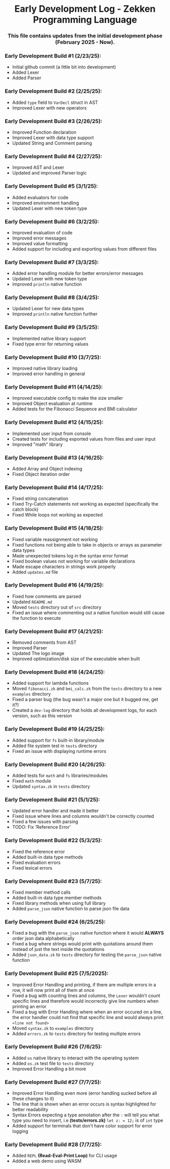 <div align="center">

<h1>Early Development Log - Zekken Programming Language</h1>
<h3>This file contains updates from the initial development phase (February 2025 - Now).</h3>

</div>

### Early Development Build #1 (2/23/25):
- Initial github commit (a little bit into development)
- Added Lexer
- Added Parser

### Early Development Build #2 (2/25/25):
- Added `type` field to `VarDecl` struct in AST
- Improved Lexer with new operators

### Early Development Build #3 (2/26/25):
- Improved Function declaration
- Improved Lexer with data type support
- Updated String and Comment parsing

### Early Development Build #4 (2/27/25):
- Improved AST and Lexer
- Updated and improved Parser logic

### Early Development Build #5 (3/1/25):
- Added evaluators for code
- Improved environment handling
- Updated Lexer with new token type

### Early Development Build #6 (3/2/25):
- Improved evaluation of code
- Improved error messages
- Improved value formatting
- Added support for including and exporting values from different files

### Early Development Build #7 (3/3/25):
- Added error handling module for better errors/error messages
- Updated Lexer with new token type
- Improved `println` native function

### Early Development Build #8 (3/4/25):
- Updated Lexer for new data types
- Improved `println` native function further

### Early Development Build #9 (3/5/25):
- Implemented native library support
- Fixed type error for returning values

### Early Development Build #10 (3/7/25):
- Improved native library loading
- Improved error handling in general

### Early Development Build #11 (4/14/25):
- Improved executable config to make the size smaller
- Improved Object evaluation at runtime
- Added tests for the Fibonacci Sequence and BMI calculator

### Early Development Build #12 (4/15/25):
- Implemented user input from console
- Created tests for including exported values from files and user input
- Improved "math" library

### Early Development Build #13 (4/16/25):
- Added Array and Object indexing
- Fixed Object iteration order

### Early Development Build #14 (4/17/25):
- Fixed string concatenation
- Fixed Try-Catch statements not working as expected (specifically the catch block)
- Fixed While loops not working as expected

### Early Development Build #15 (4/18/25):
- Fixed variable reassignment not working 
- Fixed functions not being able to take in objects or arrays as parameter data types
- Made unexpected tokens log in the syntax error format
- Fixed boolean values not working for variable declarations
- Made escape characters in strings work properly
- Added `updates.md` file

### Early Development Build #16 (4/19/25):
- Fixed how comments are parsed
- Updated `README.md`
- Moved `tests` directory out of `src` directory
- Fixed an issue where commenting out a native function would still cause the function to execute

### Early Development Build #17 (4/21/25):
- Removed comments from AST
- Improved Parser
- Updated The logo image
- Improved optimization/disk size of the executable when built

### Early Development Build #18 (4/24/25):
- Added support for lambda functions
- Moved `fibonacci.zk` and `bmi_calc.zk` from the `tests` directory to a new `examples` directory
- Fixed a parser bug (the bug wasn't a major one but it bugged me, get it?)
- Created a `dev-log` directory that holds all development logs, for each version, such as this version

### Early Development Build #19 (4/25/25):
- Added support for `fs` built-in library/module
- Added file system test in `tests` directory
- Fixed an issue with displaying runtime errors

### Early Development Build #20 (4/26/25):
- Added tests for `math` and `fs` libraries/modules
- Fixed `math` module
- Updated `syntax.zk` in `tests` directory

### Early Development Build #21 (5/1/25):
- Updated error handler and made it better
- Fixed issue where lines and columns wouldn't be correctly counted
- Fixed a few issues with parsing
- TODO: Fix 'Reference Error'

### Early Development Build #22 (5/3/25):
- Fixed the reference error
- Added built-in data type methods
- Fixed evaluation errors
- Fixed lexical errors

### Early Development Build #23 (5/7/25):
- Fixed member method calls
- Added built-in data type member methods
- Fixed library methods when using full library
- Added `parse_json` native function to parse json file data

### Early Development Build #24 (6/25/25):
- Fixed a bug with the `parse_json` native function where it would **ALWAYS** order json data alphabetically
- Fixed a bug where strings would print with quotations around them instead of just the text inside the quotations
- Added `json_data.zk` to `tests` directory for testing the `parse_json` native function

### Early Development Build #25 (7/5/2025):
- Improved Error Handling and printing, if there are multiple errors in a row, it will now print all of them at once
- Fixed a bug with counting lines and columns, the `Lexer` wouldn't count specific lines and therefore would incorrectly give line numbers when printing an error
- Fixed a bug with Error Handling where when an error occured on a line, the error handler could not find that specific line and would always print `<line not found>`
- Moved `syntax.zk` to `examples` directory
- Added `errors.zk` to `tests` directory for testing multiple errors

### Early Development Build #26 (7/6/25):
- Added `os` native library to interact with the operating system
- Added `os.zk` test file to `tests` directory
- Improved Error Handling a bit more

### Early Development Build #27 (7/7/25):
- Improved Error Handling even more (error handling sucked before all these changes to it)
- The line that is shown when an error occurs is syntax highlighted for better readability
- Syntax Errors expecting a type annotation after the `:` will tell you what type you need to insert, i.e **(tests/errors.zk)** `let z: = 12;` is of `int` type
- Added support for terminals that don't have color support for error logging

### Early Development Build #28 (7/7/25):
- Added `REPL` **(Read-Eval-Print Loop)** for CLI usage
- Added a web demo using WASM